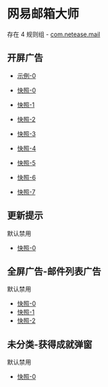 # 网易邮箱大师

存在 4 规则组 - [com.netease.mail](/src/apps/com.netease.mail.ts)

## 开屏广告

- [示例-0](https://m.gkd.li/57941037/222f6870-d9e3-4e6c-950e-dc40920c52e7)

- [快照-0](https://i.gkd.li/i/12893573)
- [快照-1](https://i.gkd.li/i/12923776)
- [快照-2](https://i.gkd.li/i/13195662)
- [快照-3](https://i.gkd.li/i/12818335)
- [快照-4](https://i.gkd.li/i/13206298)
- [快照-5](https://i.gkd.li/i/12999739)
- [快照-6](https://i.gkd.li/i/14046124)
- [快照-7](https://i.gkd.li/i/13207736)

## 更新提示

默认禁用

- [快照-0](https://i.gkd.li/i/12664070)

## 全屏广告-邮件列表广告

默认禁用

- [快照-0](https://i.gkd.li/i/12664070)
- [快照-1](https://i.gkd.li/i/12999833)
- [快照-2](https://i.gkd.li/i/12999841)

## 未分类-获得成就弹窗

默认禁用

- [快照-0](https://i.gkd.li/i/13876817)
